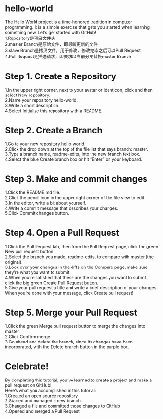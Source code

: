 # hello-world
The Hello World project is a time-honored tradition in computer programming. It is a simple exercise that gets you started when learning something new. Let’s get started with GitHub!  
1.Repository是项目文件夹  
2.master Branch是原始文件，即最新更新的文件  
3.slave Branch是拷贝文件，用于修改，修改完毕之后可以Pull Request  
4.Pull Request是推送请求，即要求以当前分支替换master Branch  

# Step 1. Create a Repository   
1.In the upper right corner, next to your avatar or identicon, click  and then select New repository.  
2.Name your repository hello-world.  
3.Write a short description.  
4.Select Initialize this repository with a README.  
  
# Step 2. Create a Branch  
1.Go to your new repository hello-world.  
2.Click the drop down at the top of the file list that says branch: master.  
3.Type a branch name, readme-edits, into the new branch text box.  
4.Select the blue Create branch box or hit “Enter” on your keyboard.  
  
# Step 3. Make and commit changes  
1.Click the README.md file.  
2.Click the  pencil icon in the upper right corner of the file view to edit.  
3.In the editor, write a bit about yourself.  
4.Write a commit message that describes your changes.  
5.Click Commit changes button.  
  
# Step 4. Open a Pull Request  
1.Click the  Pull Request tab, then from the Pull Request page, click the green New pull request button.  
2.Select the branch you made, readme-edits, to compare with master (the original).  
3.Look over your changes in the diffs on the Compare page, make sure they’re what you want to submit.  
4.When you’re satisfied that these are the changes you want to submit, click the big green Create Pull Request button.  
5.Give your pull request a title and write a brief description of your changes.  
When you’re done with your message, click Create pull request!  

# Step 5. Merge your Pull Request  
1.Click the green Merge pull request button to merge the changes into master.  
2.Click Confirm merge.  
3.Go ahead and delete the branch, since its changes have been incorporated, with the Delete branch button in the purple box.  

# Celebrate!  
By completing this tutorial, you’ve learned to create a project and make a pull request on GitHub!  
Here’s what you accomplished in this tutorial:  
1.Created an open source repository  
2.Started and managed a new branch  
3.Changed a file and committed those changes to GitHub  
4.Opened and merged a Pull Request  

